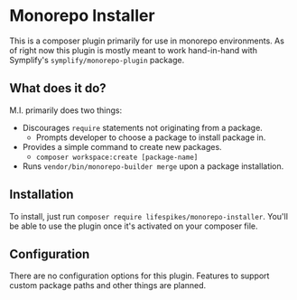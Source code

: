 # Monorepo Installer
This is a composer plugin primarily for use in monorepo environments. As of
right now this plugin is mostly meant to work hand-in-hand with Symplify's 
`symplify/monorepo-plugin` package.

## What does it do?
M.I. primarily does two things:

 - Discourages `require` statements not originating from a package.
   - Prompts developer to choose a package to install package in.
 - Provides a simple command to create new packages.
   - `composer workspace:create [package-name]`
 - Runs `vendor/bin/monorepo-builder merge` upon a package installation.

## Installation
To install, just run `composer require lifespikes/monorepo-installer`. You'll
be able to use the plugin once it's activated on your composer file.

## Configuration
There are no configuration options for this plugin. Features to support custom
package paths and other things are planned.
